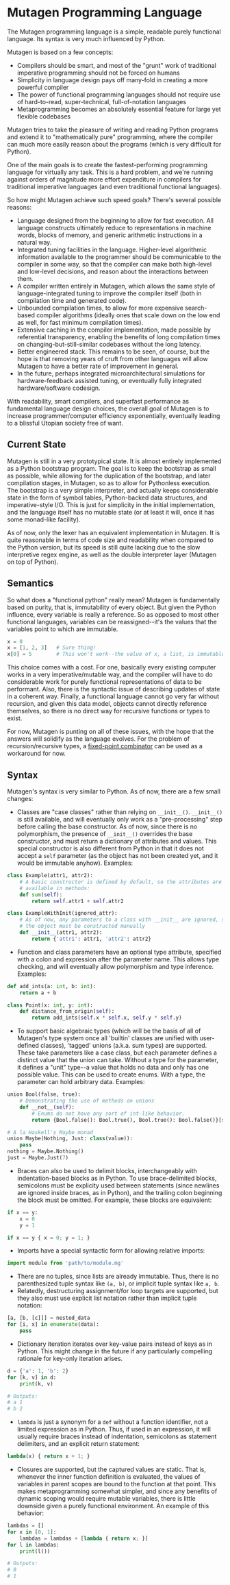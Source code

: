 Mutagen Programming Language
============================

The Mutagen programming language is a simple, readable purely functional language. Its syntax is very much influenced by Python.

Mutagen is based on a few concepts:
* Compilers should be smart, and most of the "grunt" work of traditional imperative programming should not be forced on humans
* Simplicity in language design pays off many-fold in creating a more powerful compiler
* The power of functional programming languages should not require use of hard-to-read, super-technical, full-of-notation languages
* Metaprogramming becomes an absolutely essential feature for large yet flexible codebases

Mutagen tries to take the pleasure of writing and reading Python programs and extend it to "mathematically pure" programming, where the compiler can much more easily reason about the programs (which is very difficult for Python).

One of the main goals is to create the fastest-performing programming language for virtually any task. This is a hard problem, and we're running against orders of magnitude more effort expenditure in compilers for traditional imperative languages (and even traditional functional languages).

So how might Mutagen achieve such speed goals? There's several possible reasons:
* Language designed from the beginning to allow for fast execution. All language constructs ultimately reduce to representations in machine words, blocks of memory, and generic arithmetic instructions in a natural way.
* Integrated tuning facilities in the language. Higher-level algorithmic information available to the programmer should be communicable to the compiler in some way, so that the compiler can make both high-level and low-level decisions, and reason about the interactions between them.
* A compiler written entirely in Mutagen, which allows the same style of language-integrated tuning to improve the compiler itself (both in compilation time and generated code).
* Unbounded compilation times, to allow for more expensive search-based compiler algorithms (ideally ones that scale down on the low end as well, for fast minimum compilation times).
* Extensive caching in the compiler implementation, made possible by referential transparency, enabling the benefits of long compilation times on changing-but-still-similar codebases without the long latency.
* Better engineered stack. This remains to be seen, of course, but the hope is that removing years of cruft from other languages will allow Mutagen to have a better rate of improvement in general.
* In the future, perhaps integrated microarchitectural simulations for hardware-feedback assisted tuning, or eventually fully integrated hardware/software codesign.

With readability, smart compilers, and superfast performance as fundamental language design choices, the overall goal of Mutagen is to increase programmer/computer efficiency exponentially, eventually leading to a blissful Utopian society free of want.

Current State
-------------

Mutagen is still in a very prototypical state. It is almost entirely implemented as a Python bootstrap program. The goal is to keep the bootstrap as small as possible, while allowing for the duplication of the bootstrap, and later compilation stages, in Mutagen, so as to allow for Pythonless execution. The bootstrap is a very simple interpreter, and actually keeps considerable state in the form of symbol tables, Python-backed data structures, and imperative-style I/O. This is just for simplicity in the initial implementation, and the language itself has no mutable state (or at least it will, once it has some monad-like facility).

As of now, only the lexer has an equivalent implementation in Mutagen. It is quite reasonable in terms of code size and readability when compared to the Python version, but its speed is still quite lacking due to the slow interpretive regex engine, as well as the double interpreter layer (Mutagen on top of Python).

Semantics
---------

So what does a "functional python" really mean? Mutagen is fundamentally based on purity, that is, immutability of every object. But given the Python influence, every variable is really a reference. So as opposed to most other functional languages, variables can be reassigned--it's the values that the variables point to which are immutable.

```python
x = 0
x = [1, 2, 3]   # Sure thing!
x[0] = 5        # This won't work--the value of x, a list, is immutable
```

This choice comes with a cost. For one, basically every existing computer works in a very imperative/mutable way, and the compiler will have to do considerable work for purely functional representations of data to be performant. Also, there is the syntactic issue of describing updates of state in a coherent way. Finally, a functional language cannot go very far without recursion, and given this data model, objects cannot directly reference themselves, so there is no direct way for recursive functions or types to exist.

For now, Mutagen is punting on all of these issues, with the hope that the answers will solidify as the language evolves. For the problem of recursion/recursive types, a [fixed-point combinator](https://en.wikipedia.org/wiki/Fixed-point_combinator) can be used as a workaround for now.

Syntax
------

Mutagen's syntax is very similar to Python. As of now, there are a few small changes:

* Classes are "case classes" rather than relying on `__init__()`. `__init__()` is still available, and will eventually only work as a "pre-processing" step before calling the base constructor. As of now, since there is no polymorphism, the presence of `__init__()` overrides the base constructor, and must return a dictionary of attributes and values. This special constructor is also different from Python in that it does not accept a `self` parameter (as the object has not been created yet, and it would be immutable anyhow). Examples:

```python
class Example(attr1, attr2):
    # A basic constructor is defined by default, so the attributes are
    # available in methods:
    def sum(self):
        return self.attr1 + self.attr2

class ExampleWithInit(ignored_attr):
    # As of now, any parameters to a class with __init__ are ignored, so
    # the object must be constructed manually
    def __init__(attr1, attr2):
        return {'attr1': attr1, 'attr2': attr2}
```
* Function and class parameters have an optional type attribute, specified with a colon and expression after the parameter name. This allows type checking, and will eventually allow polymorphism and type inference. Examples:

```python
def add_ints(a: int, b: int):
    return a + b

class Point(x: int, y: int):
    def distance_from_origin(self):
        return add_ints(self.x * self.x, self.y * self.y)
```
* To support basic algebraic types (which will be the basis of all of Mutagen's type system once all 'builtin' classes are unified with user-defined classes), 'tagged' unions (a.k.a. sum types) are supported. These take parameters like a case class, but each parameter defines a distinct value that the union can take. Without a type for the parameter, it defines a "unit" type--a value that holds no data and only has one possible value. This can be used to create enums. With a type, the parameter can hold arbitrary data. Examples:

```python
union Bool(false, true):
    # Demonstrating the use of methods on unions
    def __not__(self):
        # Enums do not have any sort of int-like behavior.
        return {Bool.false(): Bool.true(), Bool.true(): Bool.false()}[self]

# A la Haskell's Maybe monad
union Maybe(Nothing, Just: class(value)):
    pass
nothing = Maybe.Nothing()
just = Maybe.Just(7)
```
* Braces can also be used to delimit blocks, interchangeably with indentation-based blocks as in Python. To use brace-delimited blocks, semicolons must be explicity used between statements (since newlines are ignored inside braces, as in Python), and the trailing colon beginning the block must be omitted. For example, these blocks are equivalent:

```python
if x == y:
    x = 0
    y = 1

if x == y { x = 0; y = 1; }
```
* Imports have a special syntactic form for allowing relative imports:

```python
import module from 'path/to/module.mg'
```
* There are no tuples, since lists are already immutable. Thus, there is no parenthesized tuple syntax like `(a, b)`, or implicit tuple syntax like `a, b`.
* Relatedly, destructuring assignment/for loop targets are supported, but they also must use explicit list notation rather than implicit tuple notation:

```python
[a, [b, [c]]] = nested_data
for [i, x] in enumerate(data):
    pass
```
* Dictionary iteration iterates over key-value pairs instead of keys as in Python. This might change in the future if any particularly compelling rationale for key-only iteration arises.

```python
d = {'a': 1, 'b': 2}
for [k, v] in d:
    print(k, v)

# Outputs:
# a 1
# b 2
```
* `lambda` is just a synonym for a `def` without a function identifier, not a limited expression as in Python. Thus, if used in an expression, it will usually require braces instead of indentation, semicolons as statement delimiters, and an explicit return statement:

```python
lambda(x) { return x + 1; }
```
* Closures are supported, but the captured values are static. That is, whenever the inner function definition is evaluated, the values of variables in parent scopes are bound to the function at that point. This makes metaprogramming somewhat simpler, and since any benefits of dynamic scoping would require mutable variables, there is little downside given a purely functional environment. An example of this behavior:

```python
lambdas = []
for x in [0, 1]:
    lambdas = lambdas + [lambda { return x; }]
for l in lambdas:
    print(l())

# Outputs:
# 0
# 1
```
